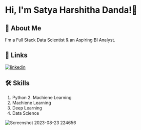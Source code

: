 
# Hi, I'm Satya Harshitha Danda!👋

## 🚀 About Me
I'm a Full Stack Data Scientist & an Aspiring BI Analyst.


## 🔗 Links
[![linkedin](https://img.shields.io/badge/linkedin-0A66C2?style=for-the-badge&logo=linkedin&logoColor=white)](https://www.linkedin.com/in/satya-harshitha-danda/)


## 🛠 Skills
1. Python                         2. Machiene Learning
2. Machiene Learning
3. Deep Learning
4. Data Science

![Screenshot 2023-08-23 224656](https://github.com/SatyaHarshithaDanda/SatyaHarshithaDanda/assets/101806746/0543523a-77cb-446c-a04b-48664163792b)

